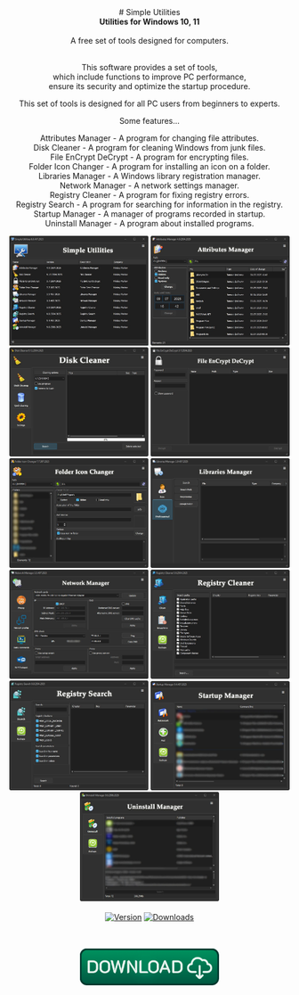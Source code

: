 <div align="center">
# Simple Utilities
</div>
<div align=center>
<b>Utilities for Windows 10, 11</b><br></br>
A free set of tools designed for computers.<br><br>

This software provides a set of tools,<br>
which include functions to improve PC performance,<br>
ensure its security and optimize the startup procedure.<br>

This set of tools is designed for all PC users from beginners to experts.<br>

Some features...<br>

Attributes Manager - A program for changing file attributes.<br>
Disk Cleaner - A program for cleaning Windows from junk files.<br>
File EnCrypt DeCrypt - A program for encrypting files.<br>
Folder Icon Changer - A program for installing an icon on a folder.<br>
Libraries Manager - A Windows library registration manager.<br>
Network Manager - A network settings manager.<br>
Registry Cleaner - A program for fixing registry errors.<br>
Registry Search - A program for searching for information in the registry.<br>
Startup Manager - A manager of programs recorded in startup.<br>
Uninstall Manager - A program about installed programs.<br>
</div>

<div align="center">
  <img src=https://raw.githubusercontent.com/markovuser/Simple-Utilities/main/assets/su1.jpg width="250">
  <img src=https://raw.githubusercontent.com/markovuser/Simple-Utilities/main/assets/su2.jpg width="250">
  <img src=https://raw.githubusercontent.com/markovuser/Simple-Utilities/main/assets/su3.jpg width="250">
  <img src=https://raw.githubusercontent.com/markovuser/Simple-Utilities/main/assets/su4.jpg width="250">
  <img src=https://raw.githubusercontent.com/markovuser/Simple-Utilities/main/assets/su5.jpg width="250">
  <img src=https://raw.githubusercontent.com/markovuser/Simple-Utilities/main/assets/su6.jpg width="250">
  <img src=https://raw.githubusercontent.com/markovuser/Simple-Utilities/main/assets/su7.jpg width="250">
  <img src=https://raw.githubusercontent.com/markovuser/Simple-Utilities/main/assets/su8.jpg width="250">
  <img src=https://raw.githubusercontent.com/markovuser/Simple-Utilities/main/assets/su9.jpg width="250">
  <img src=https://raw.githubusercontent.com/markovuser/Simple-Utilities/main/assets/su10.jpg width="250">
  <img src=https://raw.githubusercontent.com/markovuser/Simple-Utilities/main/assets/su11.jpg width="250">
  <br><br>
</div>

<div align="center">
<a href="https://github.com/markovuser/Simple-Utilities/releases/latest"><img src="https://img.shields.io/github/v/release/markovuser/Simple-Utilities?style=for-the-badge&labelColor=3d3d3d&color=179962" alt="Version"></a>
<a href="https://github.com/markovuser/Simple-Utilities/releases/latest/download/Simple-Utilities-setup.exe"><img src="https://img.shields.io/github/downloads/markovuser/Simple-Utilities/total?style=for-the-badge&logo=github&color=blue" alt="Downloads"></a>

</div>
<br><br>

<div align="center">
  
[<img src="https://raw.githubusercontent.com/markovuser/Simple-Utilities/main/assets/download.png" width="250" alt="Download">](https://github.com/markovuser/Simple-Utilities/releases/latest/download/Simple-Utilities-setup.exe)

</div>
